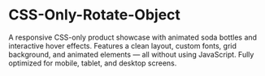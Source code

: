 # CSS-Only-Rotate-Object
A responsive CSS-only product showcase with animated soda bottles and interactive hover effects. Features a clean layout, custom fonts, grid background, and animated elements — all without using JavaScript. Fully optimized for mobile, tablet, and desktop screens.

